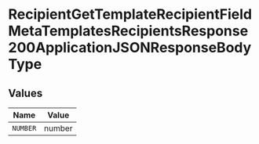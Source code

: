 # RecipientGetTemplateRecipientFieldMetaTemplatesRecipientsResponse200ApplicationJSONResponseBodyType


## Values

| Name     | Value    |
| -------- | -------- |
| `NUMBER` | number   |